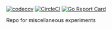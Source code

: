 [![codecov](https://codecov.io/gh/sameersbn/shaout/branch/master/graph/badge.svg)](https://codecov.io/gh/sameersbn/shaout) [![CircleCI](https://circleci.com/gh/sameersbn/shaout/tree/master.svg?style=shield)](https://circleci.com/gh/sameersbn/shaout/tree/master) [![Go Report Card](https://goreportcard.com/badge/github.com/sameersbn/shaout)](https://goreportcard.com/report/github.com/sameersbn/shaout)

Repo for miscellaneous experiments
